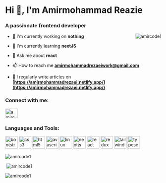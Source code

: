 

<!-- BLOG-POST-LIST:START -->
<!-- BLOG-POST-LIST:END -->
# Hi 👋, I'm Amirmohammad Reazie

### A passionate frontend developer

<img src="https://media2.giphy.com/media/v1.Y2lkPTc5MGI3NjExOTM2YzZreWlqMDBzaDIyNWtnYmdlbDM0cDlrcHBxMmpiazJ6ejFicSZlcD12MV9naWZzX3NlYXJjaCZjdD1n/HLB0nLA36GCCo6JuB5/giphy.gif" align="right" alt="amircode1" />

- 🔭 I'm currently working on **nothing**

- 🌱 I'm currently learning **nextJS**

- 💬 Ask me about **react**

- 📫 How to reach me **amirmohammadrezaeiwork@gmail.com**

- 📝 I regularly write articles on **[https://amirmohammadrezaei.netlify.app/](https://amirmohammadrezaei.netlify.app/)**

<h3 align="left">Connect with me:</h3>
<p align="left">
<a href="https://github.com/amircode1" target="blank"><img align="center" src="https://raw.githubusercontent.com/rahuldkjain/github-profile-readme-generator/master/src/images/icons/Social/github.svg" alt="amircode1" height="30" width="40" /></a>
</p>

<h3 align="left">Languages and Tools:</h3>
<p align="left"> <a href="https://developer.mozilla.org/en-US/docs/Web/bootstrap" target="_blank" rel="noreferrer"> <img src="https://skillicons.dev/icons?i=bootstrap" alt="bootstrap" width="40" height="40"/> </a> <a href="https://developer.mozilla.org/en-US/docs/Web/css3" target="_blank" rel="noreferrer"> <img src="https://skillicons.dev/icons?i=css" alt="css3" width="40" height="40"/> </a> <a href="https://developer.mozilla.org/en-US/docs/Web/html5" target="_blank" rel="noreferrer"> <img src="https://skillicons.dev/icons?i=html" alt="html5" width="40" height="40"/> </a> <a href="https://developer.mozilla.org/en-US/docs/Web/javascript" target="_blank" rel="noreferrer"> <img src="https://skillicons.dev/icons?i=js" alt="javascript" width="40" height="40"/> </a> <a href="https://developer.mozilla.org/en-US/docs/Web/linux" target="_blank" rel="noreferrer"> <img src="https://skillicons.dev/icons?i=linux" alt="linux" width="40" height="40"/> </a> <a href="https://developer.mozilla.org/en-US/docs/Web/nextjs" target="_blank" rel="noreferrer"> <img src="https://skillicons.dev/icons?i=nextjs" alt="nextjs" width="40" height="40"/> </a> <a href="https://developer.mozilla.org/en-US/docs/Web/react" target="_blank" rel="noreferrer"> <img src="https://skillicons.dev/icons?i=react" alt="react" width="40" height="40"/> </a> <a href="https://developer.mozilla.org/en-US/docs/Web/redux" target="_blank" rel="noreferrer"> <img src="https://skillicons.dev/icons?i=redux" alt="redux" width="40" height="40"/> </a> <a href="https://developer.mozilla.org/en-US/docs/Web/tailwind" target="_blank" rel="noreferrer"> <img src="https://skillicons.dev/icons?i=tailwind" alt="tailwind" width="40" height="40"/> </a> <a href="https://developer.mozilla.org/en-US/docs/Web/typescript" target="_blank" rel="noreferrer"> <img src="https://skillicons.dev/icons?i=ts" alt="typescript" width="40" height="40"/> </a></p>

<p><img src="https://github-readme-stats.vercel.app/api/top-langs?username=amircode1&show_icons=true&locale=en&layout=compact" alt="amircode1" /></p>

<p>&nbsp;<img src="https://github-readme-stats.vercel.app/api?username=amircode1&show_icons=true&locale=en" alt="amircode1" /></p>

<p><img src="https://github-readme-streak-stats.herokuapp.com/?user=amircode1&" alt="amircode1" /></p>

